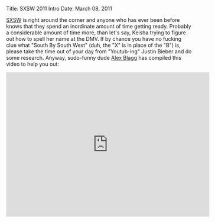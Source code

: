 Title: SXSW 2011 Intro
Date: March 08, 2011

[SXSW][1] is right around the corner and anyone who
has ever been before knows that they spend an inordinate amount of time getting
ready. Probably a considerable amount of time more, than let's say, Keisha
trying to figure out how to spell her name at the DMV. If by chance you have no
fucking clue what "South By South West" (duh, the "X" is in place of the "B")
is, please take the time out of your day from "Youtub-ing" Justin Bieber and do
some research. Anyway, sudo-funny dude [Alex Blagg][1] has compiled this video to
help you out:

<iframe title="YouTube video player" width="550" height="390" src="http://www.youtube.com/embed/hx3FC_DWsGQ" frameborder="0" allowfullscreen></iframe>

[1]: http://sxsw.com/
[2]: http://twitter.com/alexblagg

